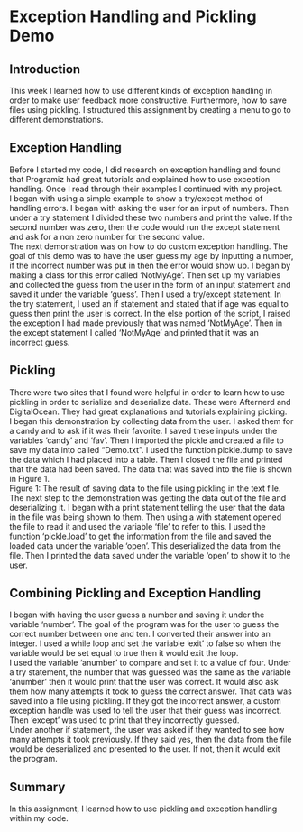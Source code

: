 # Exception Handling and Pickling Demo 
## Introduction 
This week I learned how to use different kinds of exception handling in order to make user feedback more constructive. Furthermore, how to save files using pickling. I structured this assignment by creating a menu to go to different demonstrations. 
## Exception Handling 
Before I started my code, I did research on exception handling and found that Programiz had great tutorials and explained how to use exception handling. Once I read through their examples I continued with my project.  
I began with using a simple example to show a try/except method of handling errors. I began with asking the user for an input of numbers. Then under a try statement I divided these two numbers and print the value. If the second number was zero, then the code would run the except statement and ask for a non zero number for the second value.  
The next demonstration was on how to do custom exception handling. The goal of this demo was to have the user guess my age by inputting a number, if the incorrect number was put in then the error would show up. I began by making a class for this error called ‘NotMyAge’. Then set up my variables and collected the guess from the user in the form of an input statement and saved it under the variable ‘guess’. Then I used a try/except statement. In the try statement, I used an if statement and stated that if age was equal to guess then print the user is correct. In the else portion of the script, I raised the exception I had made previously that was named ‘NotMyAge’. Then in the except statement I called ‘NotMyAge’ and printed that it was an incorrect guess. 
## Pickling  
There were two sites that I found were helpful in order to learn how to use pickling in order to serialize and deserialize data. These were Afternerd and DigitalOcean. They had great explanations and tutorials explaining picking.  
I began this demonstration by collecting data from the user. I asked them for a candy and to ask if it was their favorite. I saved these inputs under the variables ‘candy’ and ‘fav’. Then I imported the pickle and created a file to save my data into called “Demo.txt”. I used the function pickle.dump to save the data which I had placed into a table. Then I closed the file and printed that the data had been saved. The data that was saved into the file is shown in Figure 1.  
Figure 1: The result of saving data to the file using pickling in the text file.  
The next step to the demonstration was getting the data out of the file and deserializing it. I began with a print statement telling the user that the data in the file was being shown to them. Then using a with statement opened the file to read it and used the variable ‘file’ to refer to this. I used the function ‘pickle.load’ to get the information from the file and saved the loaded data under the variable ‘open’. This deserialized the data from the file. Then I printed the data saved under the variable ‘open’ to show it to the user. 
## Combining Pickling and Exception Handling 
I began with having the user guess a number and saving it under the variable ‘number’. The goal of the program was for the user to guess the correct number between one and ten. I converted their answer into an integer. I used a while loop and set the variable ‘exit’ to false so when the variable would be set equal to true then it would exit the loop.  
I used the variable ‘anumber’ to compare and set it to a value of four. Under a try statement, the number that was guessed was the same as the variable ‘anumber’ then it would print that the user was correct. It would also ask them how many attempts it took to guess the correct answer. That data was saved into a file using pickling. If they got the incorrect answer, a custom exception handle was used to tell the user that their guess was incorrect. Then ‘except’ was used to print that they incorrectly guessed.  
Under another if statement, the user was asked if they wanted to see how many attempts it took previously. If they said yes, then the data from the file would be deserialized and presented to the user. If not, then it would exit the program.  
## Summary 
In this assignment, I learned how to use pickling and exception handling within my code.
